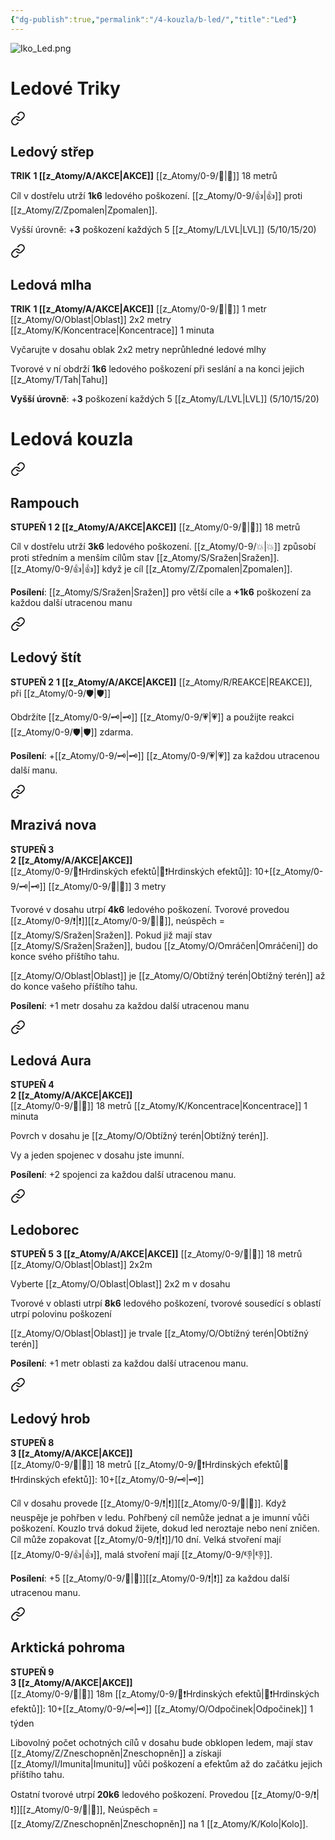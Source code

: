 ```yaml
---
{"dg-publish":true,"permalink":"/4-kouzla/b-led/","title":"Led"}
---
```


![Iko_Led.png](/img/user/z_img/Iko_Led.png)
# Ledové Triky

<div class="transclusion internal-embed is-loaded"><a class="markdown-embed-link" href="/z-atomy/l/ledovy-strep/" aria-label="Open link"><svg xmlns="http://www.w3.org/2000/svg" width="24" height="24" viewBox="0 0 24 24" fill="none" stroke="currentColor" stroke-width="2" stroke-linecap="round" stroke-linejoin="round" class="svg-icon lucide-link"><path d="M10 13a5 5 0 0 0 7.54.54l3-3a5 5 0 0 0-7.07-7.07l-1.72 1.71"></path><path d="M14 11a5 5 0 0 0-7.54-.54l-3 3a5 5 0 0 0 7.07 7.07l1.71-1.71"></path></svg></a><div class="markdown-embed">




## Ledový střep
**TRIK**
**1 [[z_Atomy/A/AKCE\|AKCE]]**
[[z_Atomy/0-9/🏹\|🏹]] 18 metrů

Cíl v dostřelu utrží **1k6** ledového poškození. [[z_Atomy/0-9/👍\|👍]] proti [[z_Atomy/Z/Zpomalen\|Zpomalen]]. 

Vyšší úrovně: +**3** poškození každých 5 [[z_Atomy/L/LVL\|LVL]] (5/10/15/20)

</div></div>


<div class="transclusion internal-embed is-loaded"><a class="markdown-embed-link" href="/z-atomy/l/ledova-mlha/" aria-label="Open link"><svg xmlns="http://www.w3.org/2000/svg" width="24" height="24" viewBox="0 0 24 24" fill="none" stroke="currentColor" stroke-width="2" stroke-linecap="round" stroke-linejoin="round" class="svg-icon lucide-link"><path d="M10 13a5 5 0 0 0 7.54.54l3-3a5 5 0 0 0-7.07-7.07l-1.72 1.71"></path><path d="M14 11a5 5 0 0 0-7.54-.54l-3 3a5 5 0 0 0 7.07 7.07l1.71-1.71"></path></svg></a><div class="markdown-embed">




## Ledová mlha
**TRIK**
**1 [[z_Atomy/A/AKCE\|AKCE]]**
[[z_Atomy/0-9/🫱\|🫱]] 1 metr
[[z_Atomy/O/Oblast\|Oblast]] 2x2 metry
[[z_Atomy/K/Koncentrace\|Koncentrace]] 1 minuta

Vyčarujte v dosahu oblak 2x2 metry neprůhledné ledové mlhy 

Tvorové v ní obdrží **1k6** ledového poškození při seslání a na konci jejich [[z_Atomy/T/Tah\|Tahu]]

**Vyšší úrovně**: +**3** poškození každých 5 [[z_Atomy/L/LVL\|LVL]] (5/10/15/20)

</div></div>

# Ledová kouzla

<div class="transclusion internal-embed is-loaded"><a class="markdown-embed-link" href="/z-atomy/r/rampouch/" aria-label="Open link"><svg xmlns="http://www.w3.org/2000/svg" width="24" height="24" viewBox="0 0 24 24" fill="none" stroke="currentColor" stroke-width="2" stroke-linecap="round" stroke-linejoin="round" class="svg-icon lucide-link"><path d="M10 13a5 5 0 0 0 7.54.54l3-3a5 5 0 0 0-7.07-7.07l-1.72 1.71"></path><path d="M14 11a5 5 0 0 0-7.54-.54l-3 3a5 5 0 0 0 7.07 7.07l1.71-1.71"></path></svg></a><div class="markdown-embed">




## Rampouch
**STUPEŇ 1**
**2 [[z_Atomy/A/AKCE\|AKCE]]**
[[z_Atomy/0-9/🏹\|🏹]] 18 metrů

Cíl v dostřelu utrží **3k6** ledového poškození. [[z_Atomy/0-9/💥\|💥]] způsobí proti středním a menším cílům stav [[z_Atomy/S/Sražen\|Sražen]].
[[z_Atomy/0-9/👍\|👍]] když je cíl [[z_Atomy/Z/Zpomalen\|Zpomalen]].

**Posílení**: [[z_Atomy/S/Sražen\|Sražen]] pro větší cíle a **+1k6** poškození za každou další utracenou manu

</div></div>


<div class="transclusion internal-embed is-loaded"><a class="markdown-embed-link" href="/z-atomy/l/ledovy-stit/" aria-label="Open link"><svg xmlns="http://www.w3.org/2000/svg" width="24" height="24" viewBox="0 0 24 24" fill="none" stroke="currentColor" stroke-width="2" stroke-linecap="round" stroke-linejoin="round" class="svg-icon lucide-link"><path d="M10 13a5 5 0 0 0 7.54.54l3-3a5 5 0 0 0-7.07-7.07l-1.72 1.71"></path><path d="M14 11a5 5 0 0 0-7.54-.54l-3 3a5 5 0 0 0 7.07 7.07l1.71-1.71"></path></svg></a><div class="markdown-embed">




## Ledový štít
**STUPEŇ 2**
**1 [[z_Atomy/A/AKCE\|AKCE]]**
[[z_Atomy/R/REAKCE\|REAKCE]], při [[z_Atomy/0-9/🛡️\|🛡️]]

Obdržíte [[z_Atomy/0-9/🗝\|🗝]] [[z_Atomy/0-9/💗\|💗]] a použijte reakci [[z_Atomy/0-9/🛡️\|🛡️]] zdarma.

**Posílení**: +[[z_Atomy/0-9/🗝\|🗝]] [[z_Atomy/0-9/💗\|💗]] za každou utracenou další manu.

</div></div>


<div class="transclusion internal-embed is-loaded"><a class="markdown-embed-link" href="/z-atomy/m/mraziva-nova/" aria-label="Open link"><svg xmlns="http://www.w3.org/2000/svg" width="24" height="24" viewBox="0 0 24 24" fill="none" stroke="currentColor" stroke-width="2" stroke-linecap="round" stroke-linejoin="round" class="svg-icon lucide-link"><path d="M10 13a5 5 0 0 0 7.54.54l3-3a5 5 0 0 0-7.07-7.07l-1.72 1.71"></path><path d="M14 11a5 5 0 0 0-7.54-.54l-3 3a5 5 0 0 0 7.07 7.07l1.71-1.71"></path></svg></a><div class="markdown-embed">




## Mrazivá nova
**STUPEŇ 3**  
**2 [[z_Atomy/A/AKCE\|AKCE]]**  
[[z_Atomy/0-9/📶❗Hrdinských efektů\|📶❗Hrdinských efektů]]: 10+[[z_Atomy/0-9/🗝\|🗝]]
[[z_Atomy/0-9/🫱\|🫱]] 3 metry

Tvorové v dosahu utrpí **4k6** ledového poškození. 
Tvorové provedou [[z_Atomy/0-9/❗\|❗]][[z_Atomy/0-9/🎯\|🎯]], neúspěch = [[z_Atomy/S/Sražen\|Sražen]]. 
Pokud již mají stav [[z_Atomy/S/Sražen\|Sražen]], budou [[z_Atomy/O/Omráčen\|Omráčeni]] do konce svého příštího tahu.

[[z_Atomy/O/Oblast\|Oblast]] je [[z_Atomy/O/Obtížný terén\|Obtížný terén]] až do konce vašeho příštího tahu. 

**Posílení**: +1 metr dosahu za každou další utracenou manu

</div></div>


<div class="transclusion internal-embed is-loaded"><a class="markdown-embed-link" href="/z-atomy/l/ledova-aura/" aria-label="Open link"><svg xmlns="http://www.w3.org/2000/svg" width="24" height="24" viewBox="0 0 24 24" fill="none" stroke="currentColor" stroke-width="2" stroke-linecap="round" stroke-linejoin="round" class="svg-icon lucide-link"><path d="M10 13a5 5 0 0 0 7.54.54l3-3a5 5 0 0 0-7.07-7.07l-1.72 1.71"></path><path d="M14 11a5 5 0 0 0-7.54-.54l-3 3a5 5 0 0 0 7.07 7.07l1.71-1.71"></path></svg></a><div class="markdown-embed">




## Ledová Aura  
**STUPEŇ 4**  
**2 [[z_Atomy/A/AKCE\|AKCE]]**  
[[z_Atomy/0-9/🫱\|🫱]] 18 metrů
[[z_Atomy/K/Koncentrace\|Koncentrace]] 1 minuta

Povrch v dosahu je [[z_Atomy/O/Obtížný terén\|Obtížný terén]].

Vy a jeden spojenec v dosahu jste imunní.

**Posílení**: +2 spojenci za každou další utracenou manu.

</div></div>


<div class="transclusion internal-embed is-loaded"><a class="markdown-embed-link" href="/z-atomy/l/ledoborec/" aria-label="Open link"><svg xmlns="http://www.w3.org/2000/svg" width="24" height="24" viewBox="0 0 24 24" fill="none" stroke="currentColor" stroke-width="2" stroke-linecap="round" stroke-linejoin="round" class="svg-icon lucide-link"><path d="M10 13a5 5 0 0 0 7.54.54l3-3a5 5 0 0 0-7.07-7.07l-1.72 1.71"></path><path d="M14 11a5 5 0 0 0-7.54-.54l-3 3a5 5 0 0 0 7.07 7.07l1.71-1.71"></path></svg></a><div class="markdown-embed">




## Ledoborec
**STUPEŇ 5**
**3 [[z_Atomy/A/AKCE\|AKCE]]**
[[z_Atomy/0-9/🫱\|🫱]] 18 metrů
[[z_Atomy/O/Oblast\|Oblast]] 2x2m

Vyberte [[z_Atomy/O/Oblast\|Oblast]] 2x2 m v dosahu

Tvorové v oblasti utrpí **8k6** ledového poškození, tvorové sousedící s oblastí utrpí polovinu poškození

[[z_Atomy/O/Oblast\|Oblast]] je trvale [[z_Atomy/O/Obtížný terén\|Obtížný terén]]

**Posílení**: +1 metr oblasti za každou další utracenou manu.

</div></div>


<div class="transclusion internal-embed is-loaded"><a class="markdown-embed-link" href="/z-atomy/l/ledovy-hrob/" aria-label="Open link"><svg xmlns="http://www.w3.org/2000/svg" width="24" height="24" viewBox="0 0 24 24" fill="none" stroke="currentColor" stroke-width="2" stroke-linecap="round" stroke-linejoin="round" class="svg-icon lucide-link"><path d="M10 13a5 5 0 0 0 7.54.54l3-3a5 5 0 0 0-7.07-7.07l-1.72 1.71"></path><path d="M14 11a5 5 0 0 0-7.54-.54l-3 3a5 5 0 0 0 7.07 7.07l1.71-1.71"></path></svg></a><div class="markdown-embed">




## Ledový hrob  
**STUPEŇ 8**  
**3 [[z_Atomy/A/AKCE\|AKCE]]**  
[[z_Atomy/0-9/🫱\|🫱]] 18 metrů
[[z_Atomy/0-9/📶❗Hrdinských efektů\|📶❗Hrdinských efektů]]: 10+[[z_Atomy/0-9/🗝\|🗝]]

Cíl v dosahu provede [[z_Atomy/0-9/❗\|❗]][[z_Atomy/0-9/💪\|💪]]. Když neuspěje je pohřben v ledu. 
Pohřbený cíl nemůže jednat a je imunní vůči poškození. Kouzlo trvá dokud žijete, dokud led neroztaje nebo není zničen. 
Cíl může zopakovat [[z_Atomy/0-9/❗\|❗]]/10 dní. Velká stvoření mají [[z_Atomy/0-9/👍\|👍]], malá stvoření mají [[z_Atomy/0-9/👎\|👎]].

**Posílení**: +5 [[z_Atomy/0-9/📶\|📶]][[z_Atomy/0-9/❗\|❗]] za každou další utracenou manu.

</div></div>


<div class="transclusion internal-embed is-loaded"><a class="markdown-embed-link" href="/z-atomy/a/arkticka-pohroma/" aria-label="Open link"><svg xmlns="http://www.w3.org/2000/svg" width="24" height="24" viewBox="0 0 24 24" fill="none" stroke="currentColor" stroke-width="2" stroke-linecap="round" stroke-linejoin="round" class="svg-icon lucide-link"><path d="M10 13a5 5 0 0 0 7.54.54l3-3a5 5 0 0 0-7.07-7.07l-1.72 1.71"></path><path d="M14 11a5 5 0 0 0-7.54-.54l-3 3a5 5 0 0 0 7.07 7.07l1.71-1.71"></path></svg></a><div class="markdown-embed">




## Arktická pohroma
**STUPEŇ 9**  
**3 [[z_Atomy/A/AKCE\|AKCE]]**  
[[z_Atomy/0-9/🫱\|🫱]] 18m
[[z_Atomy/0-9/📶❗Hrdinských efektů\|📶❗Hrdinských efektů]]: 10+[[z_Atomy/0-9/🗝\|🗝]]
[[z_Atomy/O/Odpočinek\|Odpočinek]] 1 týden

Libovolný počet ochotných cílů v dosahu bude obklopen ledem, mají stav [[z_Atomy/Z/Zneschopněn\|Zneschopněn]] a získají [[z_Atomy/I/Imunita\|Imunitu]] vůči poškození a efektům až do začátku jejich příštího tahu. 

Ostatní tvorové utrpí **20k6** ledového poškození.
Provedou [[z_Atomy/0-9/❗\|❗]][[z_Atomy/0-9/💪\|💪]], Neúspěch = [[z_Atomy/Z/Zneschopněn\|Zneschopněn]] na 1 [[z_Atomy/K/Kolo\|Kolo]].

</div></div>

